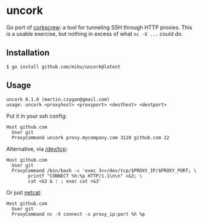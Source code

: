 # uncork

Go port of [corkscrew](https://github.com/bryanpkc/corkscrew): a tool for
tunneling SSH through HTTP proxies. This is a usable exercise, but nothing in
excess of what `nc -X ...` could do.

## Installation

```
$ go install github.com/miku/uncork@latest
```

## Usage

```
uncork 0.1.0 (martin.czygan@gmail.com)
usage: uncork <proxyhost> <proxyport> <desthost> <destport>
```

Put it in your ssh config:

```
Host github.com
  User git
  ProxyCommand uncork proxy.mycompany.com 3128 github.com 22
```

Alternative, via [/dev/tcp](https://tldp.org/LDP/abs/html/devref1.html):

```
Host github.com
  User git
  ProxyCommand /bin/bash -c 'exec 3<>/dev/tcp/$PROXY_IP/$PROXY_PORT; \
        printf "CONNECT %h:%p HTTP/1.1\n\n" >&3; \
        cat <&3 & : ; exec cat >&3'
```

Or just [netcat](https://linux.die.net/man/1/nc):

```
Host github.com
  User git
  ProxyCommand nc -X connect -x proxy_ip:port %h %p
```

